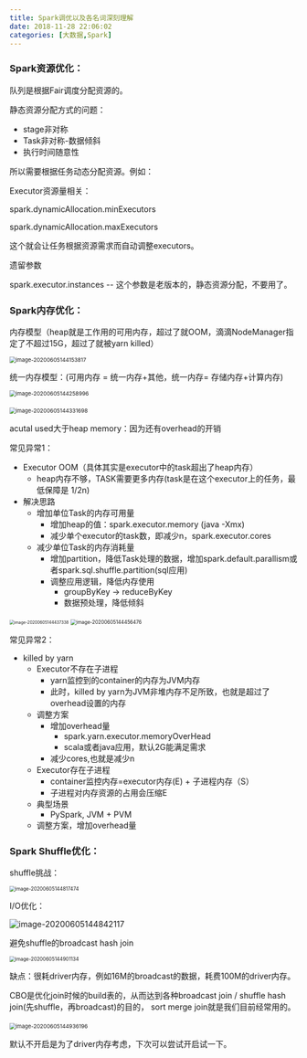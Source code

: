 ```yaml
---
title: Spark调优以及各名词深刻理解
date: 2018-11-28 22:06:02
categories: [大数据,Spark]
---
```


### **Spark资源优化：**

队列是根据Fair调度分配资源的。

静态资源分配方式的问题： 

- stage非对称
- Task非对称-数据倾斜
- 执行时间随意性

 

所以需要根据任务动态分配资源。例如：

Executor资源量相关：

spark.dynamicAllocation.minExecutors

spark.dynamicAllocation.maxExecutors

这个就会让任务根据资源需求而自动调整executors。

 

遗留参数

spark.executor.instances -- 这个参数是老版本的，静态资源分配，不要用了。

 

### **Spark内存优化：**

内存模型（heap就是工作用的可用内存，超过了就OOM，滴滴NodeManager指定了不超过15G，超过了就被yarn killed）

<img src="https://tva1.sinaimg.cn/large/007S8ZIlly1gfheqfmzdsj30nm0gkjxu.jpg" alt="image-20200605144153817" style="zoom:67%;" />

 

统一内存模型：(可用内存 = 统一内存+其他，统一内存= 存储内存+计算内存)

<img src="https://tva1.sinaimg.cn/large/007S8ZIlly1gfheri64lbj30ux0i9dr5.jpg" alt="image-20200605144258996" style="zoom:67%;" />

​      <img src="https://tva1.sinaimg.cn/large/007S8ZIlly1gfhes1vdxuj30uz0i8k3o.jpg" alt="image-20200605144331698" style="zoom:67%;" /> 

acutal used大于heap memory：因为还有overhead的开销

 

常见异常1：

- Executor OOM（具体其实是executor中的task超出了heap内存）
  - heap内存不够，TASK需要更多内存(task是在这个executor上的任务，最低保障是 1/2n)
- 解决思路
  - 增加单位Task的内存可用量
    - 增加heap的值：spark.executor.memory (java -Xmx)
    - 减少单个executor的task数，即减少n，spark.executor.cores
  - 减少单位Task的内存消耗量
    - 增加partition，降低Task处理的数据，增加spark.default.parallism或者spark.sql.shuffle.partition(sql应用)
    - 调整应用逻辑，降低内存使用
      - groupByKey -> reduceByKey
      - 数据预处理，降低倾斜

<img src="https://tva1.sinaimg.cn/large/007S8ZIlly1gfhet710nmj30wb0h2k0u.jpg" alt="image-20200605144437338" style="zoom:50%;" />

<img src="https://tva1.sinaimg.cn/large/007S8ZIlly1gfhetjtbomj30sj0hwdql.jpg" alt="image-20200605144456476" style="zoom: 60%;" />

 

常见异常2：

- killed by yarn
  - Executor不存在子进程
    - yarn监控到的container的内存为JVM内存
    - 此时，killed by yarn为JVM非堆内存不足所致，也就是超过了overhead设置的内存
  - 调整方案
    - 增加overhead量
      - spark.yarn.executor.memoryOverHead
      - scala或者java应用，默认2G能满足需求
    - 减少cores,也就是减少n
  - Executor存在子进程
    - container监控内存=executor内存(E) + 子进程内存（S）
    - 子进程对内存资源的占用会压缩E
  - 典型场景
    - PySpark, JVM + PVM
  - 调整方案，增加overhead量

 

### **Spark Shuffle优化：** 

shuffle挑战：

<img src="https://tva1.sinaimg.cn/large/007S8ZIlly1gfhex22uzmj30ux0hcdmw.jpg" alt="image-20200605144817474" style="zoom:60%;" />

I/O优化：

![image-20200605144842117](https://tva1.sinaimg.cn/large/007S8ZIlly1gfhexwmo8hj30g50820wh.jpg)

 

避免shuffle的broadcast hash join

<img src="https://tva1.sinaimg.cn/large/007S8ZIlly1gfhexxv824j30th0fydmf.jpg" alt="image-20200605144901134" style="zoom:60%;" />

缺点：很耗driver内存，例如16M的broadcast的数据，耗费100M的driver内存。

 

CBO是优化join时候的build表的，从而达到各种broadcast join / shuffle hash join(先shuffle，再broadcast)的目的， sort merge join就是我们目前经常用的。

​                          <img src="https://tva1.sinaimg.cn/large/007S8ZIlly1gfheyd8nopj30n00exjw0.jpg" alt="image-20200605144936196" style="zoom:67%;" />

默认不开启是为了driver内存考虑，下次可以尝试开启试一下。

 

 

 

 